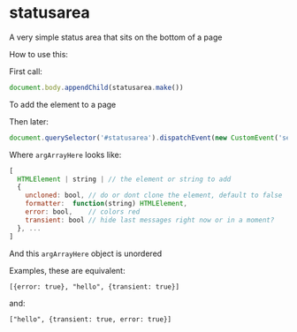 # statusarea
A very simple status area that sits on the bottom of a page


How to use this:

First call:
```js
document.body.appendChild(statusarea.make())
```
To add the element to a page

Then later:
```js
document.querySelector('#statusarea').dispatchEvent(new CustomEvent('set', {detail: argArrayHere})) 
```

Where `argArrayHere` looks like:
```js
[
  HTMLElement | string | // the element or string to add
  {
    uncloned: bool, // do or dont clone the element, default to false 
    formatter:  function(string) HTMLElement,
    error: bool,    // colors red
    transient: bool // hide last messages right now or in a moment?
  }, ...
]
```
And this `argArrayHere` object is unordered

Examples, these are equivalent:

`[{error: true}, "hello", {transient: true}]`

and:

`["hello", {transient: true, error: true}]`
